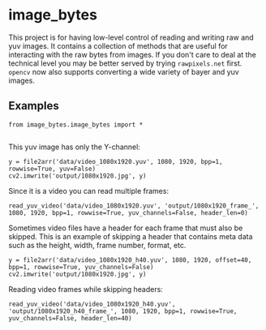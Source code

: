 # image_bytes

This project is for having low-level control of reading and writing raw and yuv images. It contains
a collection of methods that are useful for interacting with the raw bytes from images. If you don't
care to deal at the technical level you may be better served by trying `rawpixels.net` first. 
`opencv` now also supports converting a wide variety of bayer and yuv images.

## Examples
```
from image_bytes.image_bytes import *


```

This yuv image has only the Y-channel:
```
y = file2arr('data/video_1080x1920.yuv', 1080, 1920, bpp=1, rowwise=True, yuv=False)
cv2.imwrite('output/1080x1920.jpg', y)
```

Since it is a video you can read multiple frames:
```
read_yuv_video('data/video_1080x1920.yuv', 'output/1080x1920_frame_', 1080, 1920, bpp=1, rowwise=True, yuv_channels=False, header_len=0)
```

Sometimes video files have a header for each frame that must also be skipped.  This is an example
of skipping a header that contains meta data such as the height, width, frame number, format, etc.
```
y = file2arr('data/video_1080x1920_h40.yuv', 1080, 1920, offset=40, bpp=1, rowwise=True, yuv_channels=False)
cv2.imwrite('output/1080x1920.jpg', y)
```

Reading video frames while skipping headers:
```
read_yuv_video('data/video_1080x1920_h40.yuv', 'output/1080x1920_h40_frame_', 1080, 1920, bpp=1, rowwise=True, yuv_channels=False, header_len=40)
```
